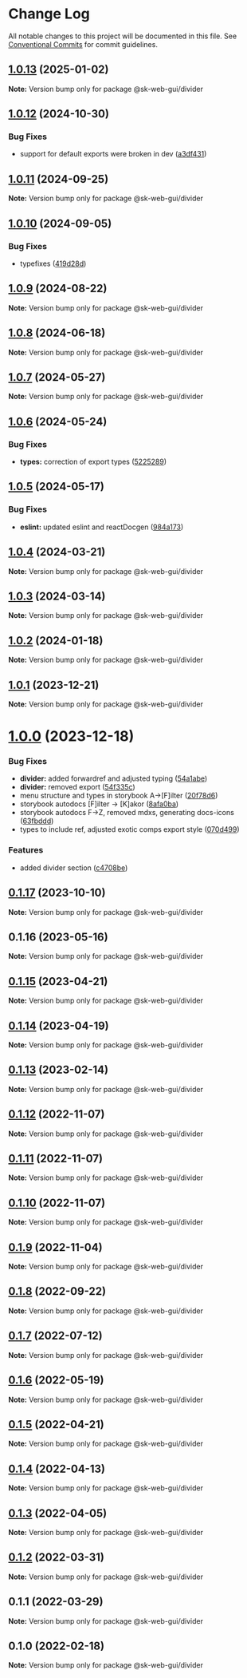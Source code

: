 # Change Log

All notable changes to this project will be documented in this file.
See [Conventional Commits](https://conventionalcommits.org) for commit guidelines.

## [1.0.13](https://github.com/Sundsvallskommun/web-shared-components/compare/@sk-web-gui/divider@1.0.12...@sk-web-gui/divider@1.0.13) (2025-01-02)

**Note:** Version bump only for package @sk-web-gui/divider

## [1.0.12](https://github.com/Sundsvallskommun/web-shared-components/compare/@sk-web-gui/divider@1.0.11...@sk-web-gui/divider@1.0.12) (2024-10-30)

### Bug Fixes

- support for default exports were broken in dev ([a3df431](https://github.com/Sundsvallskommun/web-shared-components/commit/a3df431658d2e7650bd14b94ca18af797065bea3))

## [1.0.11](https://github.com/Sundsvallskommun/web-shared-components/compare/@sk-web-gui/divider@1.0.10...@sk-web-gui/divider@1.0.11) (2024-09-25)

**Note:** Version bump only for package @sk-web-gui/divider

## [1.0.10](https://github.com/Sundsvallskommun/web-shared-components/compare/@sk-web-gui/divider@1.0.9...@sk-web-gui/divider@1.0.10) (2024-09-05)

### Bug Fixes

- typefixes ([419d28d](https://github.com/Sundsvallskommun/web-shared-components/commit/419d28da9e1c0ebe5bf5318c5a0b9c7354e2ece7))

## [1.0.9](https://github.com/Sundsvallskommun/web-shared-components/compare/@sk-web-gui/divider@1.0.8...@sk-web-gui/divider@1.0.9) (2024-08-22)

**Note:** Version bump only for package @sk-web-gui/divider

## [1.0.8](https://github.com/Sundsvallskommun/web-shared-components/compare/@sk-web-gui/divider@1.0.7...@sk-web-gui/divider@1.0.8) (2024-06-18)

**Note:** Version bump only for package @sk-web-gui/divider

## [1.0.7](https://github.com/Sundsvallskommun/web-shared-components/compare/@sk-web-gui/divider@1.0.6...@sk-web-gui/divider@1.0.7) (2024-05-27)

**Note:** Version bump only for package @sk-web-gui/divider

## [1.0.6](https://github.com/Sundsvallskommun/web-shared-components/compare/@sk-web-gui/divider@1.0.5...@sk-web-gui/divider@1.0.6) (2024-05-24)

### Bug Fixes

- **types:** correction of export types ([5225289](https://github.com/Sundsvallskommun/web-shared-components/commit/52252890b4206faa9bc70111e75f1ef818e0d8fe))

## [1.0.5](https://github.com/Sundsvallskommun/web-shared-components/compare/@sk-web-gui/divider@1.0.4...@sk-web-gui/divider@1.0.5) (2024-05-17)

### Bug Fixes

- **eslint:** updated eslint and reactDocgen ([984a173](https://github.com/Sundsvallskommun/web-shared-components/commit/984a17371f052a0cbe23d01fd31722f0fa2a56eb))

## [1.0.4](https://github.com/Sundsvallskommun/web-shared-components/compare/@sk-web-gui/divider@1.0.3...@sk-web-gui/divider@1.0.4) (2024-03-21)

**Note:** Version bump only for package @sk-web-gui/divider

## [1.0.3](https://github.com/Sundsvallskommun/web-shared-components/compare/@sk-web-gui/divider@1.0.2...@sk-web-gui/divider@1.0.3) (2024-03-14)

**Note:** Version bump only for package @sk-web-gui/divider

## [1.0.2](https://github.com/Sundsvallskommun/web-shared-components/compare/@sk-web-gui/divider@1.0.1...@sk-web-gui/divider@1.0.2) (2024-01-18)

**Note:** Version bump only for package @sk-web-gui/divider

## [1.0.1](https://github.com/Sundsvallskommun/web-shared-components/compare/@sk-web-gui/divider@1.0.0...@sk-web-gui/divider@1.0.1) (2023-12-21)

**Note:** Version bump only for package @sk-web-gui/divider

# [1.0.0](https://github.com/Sundsvallskommun/web-shared-components/compare/@sk-web-gui/divider@0.1.17...@sk-web-gui/divider@1.0.0) (2023-12-18)

### Bug Fixes

- **divider:** added forwardref and adjusted typing ([54a1abe](https://github.com/Sundsvallskommun/web-shared-components/commit/54a1abec0b4464a56488b639fc5a0a346c7d31f6))
- **divider:** removed export ([54f335c](https://github.com/Sundsvallskommun/web-shared-components/commit/54f335cf9870f8e0d3bc6739916672055feb2f12))
- menu structure and types in storybook A->[F]ilter ([20f78d6](https://github.com/Sundsvallskommun/web-shared-components/commit/20f78d6f4b143e4db2b1ffacd8b47b8d3130f3d6))
- storybook autodocs [F]ilter -> [K]akor ([8afa0ba](https://github.com/Sundsvallskommun/web-shared-components/commit/8afa0bab8a7c7d829719a7ca474aeaf930660a0a))
- storybook autodocs F->Z, removed mdxs, generating docs-icons ([63fbddd](https://github.com/Sundsvallskommun/web-shared-components/commit/63fbddd93035115ae805d7e21ad73ef426e93a42))
- types to include ref, adjusted exotic comps export style ([070d499](https://github.com/Sundsvallskommun/web-shared-components/commit/070d4990ecea5d5ce90ebdd684a381bb8ad95861))

### Features

- added divider section ([c4708be](https://github.com/Sundsvallskommun/web-shared-components/commit/c4708bed9ae427bd9da3c58bec68730406dcb13e))

## [0.1.17](https://github.com/Sundsvallskommun/web-shared-components/compare/@sk-web-gui/divider@0.1.16...@sk-web-gui/divider@0.1.17) (2023-10-10)

**Note:** Version bump only for package @sk-web-gui/divider

## 0.1.16 (2023-05-16)

**Note:** Version bump only for package @sk-web-gui/divider

## [0.1.15](https://github.com/Sundsvallskommun/web-shared-components/compare/@sk-web-gui/divider@0.1.14...@sk-web-gui/divider@0.1.15) (2023-04-21)

**Note:** Version bump only for package @sk-web-gui/divider

## [0.1.14](https://github.com/Sundsvallskommun/web-shared-components/compare/@sk-web-gui/divider@0.1.13...@sk-web-gui/divider@0.1.14) (2023-04-19)

**Note:** Version bump only for package @sk-web-gui/divider

## [0.1.13](https://github.com/Sundsvallskommun/web-shared-components/compare/@sk-web-gui/divider@0.1.12...@sk-web-gui/divider@0.1.13) (2023-02-14)

**Note:** Version bump only for package @sk-web-gui/divider

## [0.1.12](https://github.com/Sundsvallskommun/web-shared-components/compare/@sk-web-gui/divider@0.1.11...@sk-web-gui/divider@0.1.12) (2022-11-07)

**Note:** Version bump only for package @sk-web-gui/divider

## [0.1.11](https://github.com/Sundsvallskommun/web-shared-components/compare/@sk-web-gui/divider@0.1.10...@sk-web-gui/divider@0.1.11) (2022-11-07)

**Note:** Version bump only for package @sk-web-gui/divider

## [0.1.10](https://github.com/Sundsvallskommun/web-shared-components/compare/@sk-web-gui/divider@0.1.9...@sk-web-gui/divider@0.1.10) (2022-11-07)

**Note:** Version bump only for package @sk-web-gui/divider

## [0.1.9](https://github.com/Sundsvallskommun/web-shared-components/compare/@sk-web-gui/divider@0.1.8...@sk-web-gui/divider@0.1.9) (2022-11-04)

**Note:** Version bump only for package @sk-web-gui/divider

## [0.1.8](https://github.com/Sundsvallskommun/web-shared-components/compare/@sk-web-gui/divider@0.1.7...@sk-web-gui/divider@0.1.8) (2022-09-22)

**Note:** Version bump only for package @sk-web-gui/divider

## [0.1.7](https://github.com/Sundsvallskommun/web-shared-components/compare/@sk-web-gui/divider@0.1.6...@sk-web-gui/divider@0.1.7) (2022-07-12)

**Note:** Version bump only for package @sk-web-gui/divider

## [0.1.6](https://github.com/Sundsvallskommun/web-shared-components/compare/@sk-web-gui/divider@0.1.5...@sk-web-gui/divider@0.1.6) (2022-05-19)

**Note:** Version bump only for package @sk-web-gui/divider

## [0.1.5](https://github.com/Sundsvallskommun/web-shared-components/compare/@sk-web-gui/divider@0.1.4...@sk-web-gui/divider@0.1.5) (2022-04-21)

**Note:** Version bump only for package @sk-web-gui/divider

## [0.1.4](https://github.com/Sundsvallskommun/web-shared-components/compare/@sk-web-gui/divider@0.1.3...@sk-web-gui/divider@0.1.4) (2022-04-13)

**Note:** Version bump only for package @sk-web-gui/divider

## [0.1.3](https://github.com/Sundsvallskommun/web-shared-components/compare/@sk-web-gui/divider@0.1.2...@sk-web-gui/divider@0.1.3) (2022-04-05)

**Note:** Version bump only for package @sk-web-gui/divider

## [0.1.2](https://github.com/Sundsvallskommun/web-shared-components/compare/@sk-web-gui/divider@0.1.1...@sk-web-gui/divider@0.1.2) (2022-03-31)

**Note:** Version bump only for package @sk-web-gui/divider

## 0.1.1 (2022-03-29)

**Note:** Version bump only for package @sk-web-gui/divider

## 0.1.0 (2022-02-18)

**Note:** Version bump only for package @sk-web-gui/divider
